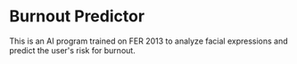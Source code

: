 # Burnout Predictor
This is an AI program trained on FER 2013 to analyze facial expressions and predict the user's risk for burnout.

